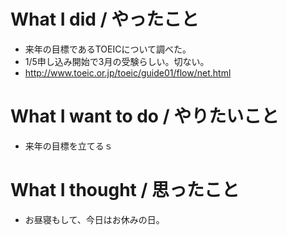 # What I did / やったこと
- 来年の目標であるTOEICについて調べた。
- 1/5申し込み開始で3月の受験らしい。切ない。
- http://www.toeic.or.jp/toeic/guide01/flow/net.html

# What I want to do / やりたいこと
- 来年の目標を立てるｓ

# What I thought / 思ったこと
- お昼寝もして、今日はお休みの日。
